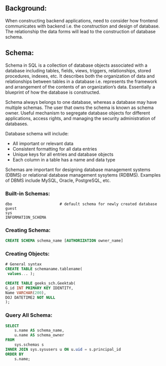 ## Background:
When constructing backend applications, need to consider how frontend communicates with backend i.e. the construction and design of database. The relationship
the data forms will lead to the construction of database schema.

## Schema:
Schema in SQL is a collection of database objects associated with a database including tables, fields, views, triggers, relationships, stored procedures, indexes, etc.
It describes both the organization of data and relationships between tables in a database i.e. represents the framework and arrangement of the contents of an organization’s data. Essentially a blueprint of how the database is constructed.

Schema always belongs to one database, whereas a database may have multiple schemas. The user that owns the schema is known as schema owner. Useful mechanism to segregate database objects for different applications, access rights, and managing the security administration of databases.

Database schema will include:
- All important or relevant data
- Consistent formatting for all data entries
- Unique keys for all entries and database objects
- Each column in a table has a name and data type

Schemas are important for designing database management systems (DBMS) or relational database management sysytems (RDBMS). Examples of DBMS include MySQL, Oracle, PostgreSQL, etc.

### Built-in Schemas:
```
dbo                     # default schema for newly created database
guest
sys
INFORMATION_SCHEMA
```
### Creating Schema:
```sql
CREATE SCHEMA schema_name [AUTHORIZATION owner_name]
```
### Creating Objects:
```sql
# General syntax
CREATE TABLE schemaname.tablename(
 values... );
 
CREATE TABLE geeks_sch.Geektab(
G_id INT PRIMARY KEY IDENTITY, 
Name VARCHAR(200), 
DOJ DATETIME2 NOT NULL
); 
```
### Query All Schema:
```sql
SELECT 
    s.name AS schema_name, 
    u.name AS schema_owner
FROM 
    sys.schemas s
INNER JOIN sys.sysusers u ON u.uid = s.principal_id
ORDER BY 
    s.name;
```
